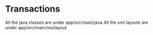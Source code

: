 # Transactions

All the java classes are under app/src/main/java
All the xml layouts are under app/src/main/res/layout
